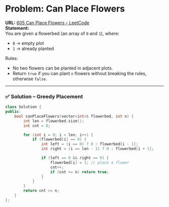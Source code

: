 # Problem: Can Place Flowers  

**URL:** [605 Can Place Flowers – LeetCode](https://leetcode.com/problems/can-place-flowers/)  
**Statement:**  
You are given a flowerbed (an array of `0` and `1`), where:  
- `0` → empty plot  
- `1` → already planted  

Rules:  
- No two flowers can be planted in adjacent plots.  
- Return `true` if you can plant `n` flowers without breaking the rules, otherwise `false`.  

---

### ✅ Solution – Greedy Placement  
```cpp
class Solution {
public:
    bool canPlaceFlowers(vector<int>& flowerbed, int n) {
        int len = flowerbed.size();
        int cnt = 0;

        for (int i = 0; i < len; i++) {
            if (flowerbed[i] == 0) {
                int left = (i == 0) ? 0 : flowerbed[i - 1];
                int right = (i == len - 1) ? 0 : flowerbed[i + 1];

                if (left == 0 && right == 0) {
                    flowerbed[i] = 1; // place a flower
                    cnt++;
                    if (cnt >= n) return true;
                }
            }
        }
        return cnt >= n;
    }
};
```